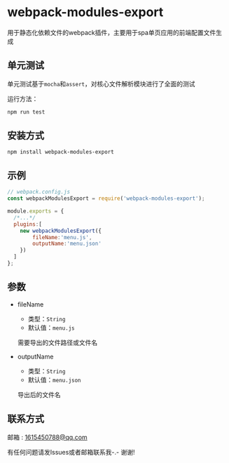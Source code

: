 # webpack-modules-export
  用于静态化依赖文件的webpack插件，主要用于spa单页应用的前端配置文件生成

## 单元测试
  单元测试基于`mocha`和`assert`，对核心文件解析模块进行了全面的测试
  
  运行方法：
```markdown
npm run test
```

## 安装方式
```
npm install webpack-modules-export
```

## 示例
```javascript
// webpack.config.js
const webpackModulesExport = require('webpack-modules-export');

module.exports = {
  /*...*/
  plugins:[
    new webpackModulesExport({
        fileName:'menu.js',
        outputName:'menu.json'
    })
  ]
};
```

## 参数
- fileName
    - 类型：`String` 
    - 默认值：`menu.js`

    需要导出的文件路径或文件名
    
- outputName
   - 类型：`String` 
   - 默认值：`menu.json`
   
   导出后的文件名

## 联系方式

邮箱 : 1615450788@qq.com

有任何问题请发Issues或者邮箱联系我-.-  谢谢!
